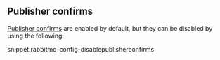 ## Publisher confirms

[Publisher confirms](https://www.rabbitmq.com/confirms.html) are enabled by default, but they can be disabled by using the following:

snippet:rabbitmq-config-disablepublisherconfirms